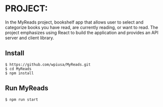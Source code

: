 # PROJECT: 

  In the MyReads project, bookshelf app that allows user to select and categorize books you have read, are currently reading, or want to read. 
  The project emphasizes using React to build the application and provides an API server and client library.


## Install
    
    $ https://github.com/wpiusa/MyReads.git
    $ cd MyReads
    $ npm install

## Run MyReads

    $ npm run start



